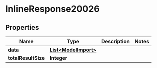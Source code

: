 
# InlineResponse20026

## Properties
Name | Type | Description | Notes
------------ | ------------- | ------------- | -------------
**data** | [**List&lt;ModelImport&gt;**](ModelImport.md) |  | 
**totalResultSize** | **Integer** |  | 



